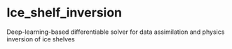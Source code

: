 # Ice_shelf_inversion
Deep-learning-based differentiable solver for data assimilation and physics inversion of ice shelves
